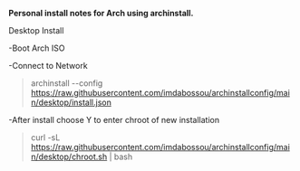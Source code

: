 **Personal install notes for Arch using archinstall.**

Desktop Install

-Boot Arch ISO

-Connect to Network

> archinstall --config https://raw.githubusercontent.com/imdabossou/archinstallconfig/main/desktop/install.json

-After install choose Y to enter chroot of new installation

> curl -sL https://raw.githubusercontent.com/imdabossou/archinstallconfig/main/desktop/chroot.sh | bash

